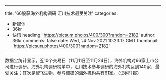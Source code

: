 
---
title: '66股获海外机构调研 汇川技术最受关注'
categories: 
 - 新媒体
 - 36kr
 - 快讯
headimg: 'https://picsum.photos/400/300?random=2182'
author: 36kr
comments: false
date: Wed, 24 Nov 2021 10:23:13 GMT
thumbnail: 'https://picsum.photos/400/300?random=2182'
---

<div>   
数据宝统计显示，近10个交易日（11月11日至11月24日），海外机构对66家上市公司进行调研。海外机构调研榜单中，汇川技术参与调研的海外机构达到140家，最受关注；其次是智飞生物，参与调研的海外机构共有61家。（证券时报）  
</div>
            